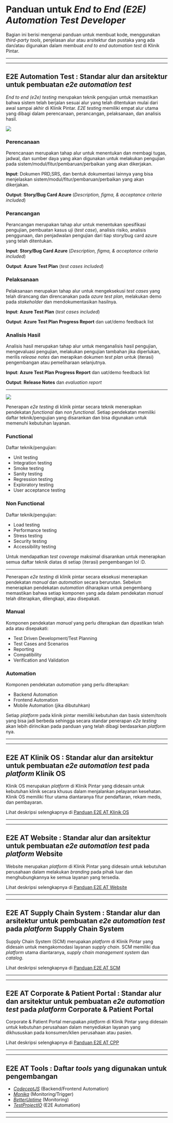 # Panduan untuk *End to End (E2E) Automation Test Developer*
Bagian ini berisi mengenai panduan untuk membuat kode, menggunakan *third-party tools*, penjelasan alur atau arsitektur dan pustaka yang ada dan/atau digunakan dalam membuat *end to end automation test* di Klinik Pintar.

---
---

## E2E Automation Test : Standar alur dan arsitektur untuk pembuatan *e2e automation test*

*End to end (e2e) testing* merupakan teknik pengujian untuk memastikan bahwa sistem telah berjalan sesuai alur yang telah ditentukan mulai dari awal sampai akhir di Klinik Pintar. *E2E testing* memiliki empat alur utama yang dibagi dalam perencanaan, perancangan, pelaksanaan, dan analisis hasil.

![](https://i.imgur.com/98gApwl.png)

### Perencanaan

Perencanaan merupakan tahap alur untuk menentukan dan membagi tugas, jadwal, dan sumber daya yang akan digunakan untuk melakukan pengujian pada sistem/modul/fitur/pembaruan/perbaikan yang akan dikerjakan.

**Input**:
Dokumen PRD,SRS, dan bentuk dokumentasi lainnya yang bisa menjelaskan sistem/modul/fitur/pembaruan/perbaikan yang akan dikerjakan.

**Output**:
**Story/Bug Card Azure** (*Description, figma, & acceptance criteria included*)

### Perancangan

Perancangan merupakan tahap alur untuk menentukan spesifikasi pengujian, pembuatan kasus uji (*test case*), analisis risiko, analisis penggunaan, dan penjadwalan pengujian dari tiap story/bug card azure yang telah ditentukan.

**Input**:
**Story/Bug Card Azure** (*Description, figma, & acceptance criteria included*)

**Output**:
**Azure Test Plan** (*test cases included*)

### Pelaksanaan

Pelaksanaan merupakan tahap alur untuk mengeksekusi *test cases* yang telah dirancang dan direncanakan pada *azure test plan*, melakukan demo pada *stakeholder* dan mendokumentasikan hasilnya.

**Input**:
**Azure Test Plan** (*test cases included*)

**Output**:
**Azure Test Plan Progress Report** dan uat/demo feedback list

### Analisis Hasil

Analisis hasil merupakan tahap alur untuk menganalisis hasil pengujian, mengevaluasi pengujian, melakukan pengujian tambahan jika diperlukan, merilis *release notes* dan merapikan dokumen *test plan* untuk (iterasi) pengembangan atau pemeliharaan selanjutnya.

**Input**:
**Azure Test Plan Progress Report** dan uat/demo feedback list

**Output**:
**Release Notes** dan *evaluation report*

---

![](https://i.imgur.com/yV3bmoO.png)

Penerapan *e2e testing* di klinik pintar secara teknik menerapkan pendekatan *functional* dan *non functional*. Setiap pendekatan memiliki daftar teknik/pengujian yang disarankan dan bisa digunakan untuk memenuhi kebutuhan layanan.

### Functional
Daftar teknik/pengujian:
- Unit testing
- Integration testing
- Smoke testing
- Sanity testing
- Regression testing
- Exploratory testing
- User acceptance testing

### Non Functional
Daftar teknik/pengujian:
- Load testing
- Performance testing
- Stress testing
- Security testing
- Accessibility testing

Untuk mendapatkan *test coverage* maksimal disarankan untuk menerapkan semua daftar teknik diatas di setiap (iterasi) pengembangan lol :D.

---

Penerapan *e2e testing* di klinik pintar secara eksekusi menerapkan pendekatan *manual* dan *automation* secara berurutan. Sebelum menerapkan pendekatan *automation* diharapkan untuk pengembang memastikan bahwa setiap komponen yang ada dalam pendekatan *manual* telah diterapkan, dilengkapi, atau disepakati.

### Manual
Komponen pendekatan *manual* yang perlu diterapkan dan dipastikan telah ada atau disepakati:
- Test Driven Development/Test Planning
- Test Cases and Scenarios
- Reporting
- Compatibility
- Verification and Validation

### Automation
Komponen pendekatan *automation* yang perlu diterapkan:
- Backend Automation
- Frontend Automation
- Mobile Automation (jika dibutuhkan)

Setiap *platform* pada klinik pintar memiliki kebutuhan dan basis sistem/*tools* yang bisa jadi berbeda sehingga secara standar penerapan *e2e testing* akan lebih dirincikan pada panduan yang telah dibagi berdasarkan *platform* nya.

---
---


## E2E AT Klinik OS : Standar alur dan arsitektur untuk pembuatan *e2e automation test* pada *platform* Klinik OS

Klinik OS merupakan *platform* di Klinik Pintar yang didesain untuk kebutuhan klinik secara khusus dalam menjalankan pelayanan kesehatan. Klinik OS memiliki fitur utama diantaranya fitur pendaftaran, rekam medis, dan pembayaran.

Lihat deskripsi selengkapnya di [Panduan E2E AT Klinik OS](https://github.com/medigoid/tech-handbook/blob/master/e2e-at-klinikos-development.md)

---
---


## E2E AT Website : Standar alur dan arsitektur untuk pembuatan *e2e automation test* pada *platform* Website

Website merupakan *platform* di Klinik Pintar yang didesain untuk kebutuhan perusahaan dalam melakukan *branding* pada pihak luar dan menghubungkannya ke semua layanan yang tersedia.

Lihat deskripsi selengkapnya di [Panduan E2E AT Website](https://github.com/medigoid/tech-handbook/blob/master/e2e-at-website-development.md)

---
---


## E2E AT Supply Chain System : Standar alur dan arsitektur untuk pembuatan *e2e automation test* pada *platform* Supply Chain System

Supply Chain System (SCM) merupakan *platform* di Klinik Pintar yang didesain untuk mengakomodasi layanan *supply chain*. SCM memiliki dua *platform* utama diantaranya, *supply chain management system* dan *catalog*.

Lihat deskripsi selengkapnya di [Panduan E2E AT SCM](https://github.com/medigoid/tech-handbook/blob/master/e2e-at-scm-development.md)

---
---

## E2E AT Corporate & Patient Portal : Standar alur dan arsitektur untuk pembuatan *e2e automation test* pada *platform* Corporate & Patient Portal

Corporate & Patient Portal merupakan *platform* di Klinik Pintar yang didesain untuk kebutuhan perusahaan dalam menyediakan layanan yang dikhususkan pada konsumen/klien perusahaan atau pasien.

Lihat deskripsi selengkapnya di [Panduan E2E AT CPP](https://github.com/medigoid/tech-handbook/blob/master/e2e-at-cpp-development.md)

---
---

## E2E AT Tools : Daftar *tools* yang digunakan untuk pengembangan

- *[CodeceptJS](https://codecept.io/)* (Backend/Frontend Automation)
- *[Monika](https://monika.hyperjump.tech/)* (Monitoring/Trigger)
- *[BetterUptime](https://betterstack.com/better-uptime)* (Monitoring)
- *[TestProjectIO](https://testproject.io/)* (E2E Automation)

---
---
